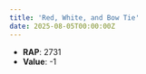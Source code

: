 ```yaml
---
title: 'Red, White, and Bow Tie'
date: 2025-08-05T00:00:00Z
---
```

- **RAP**: 2731
- **Value**: -1
